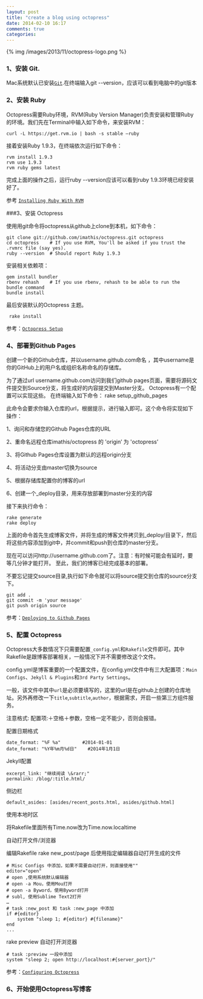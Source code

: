```yaml
---
layout: post
title: "create a blog using octopress"
date: 2014-02-10 16:17
comments: true
categories: 
---
```


{% img /images/2013/11/octopress-logo.png %}


### 1、安装 Git.

Mac系统默认已安装[`Git`](http://git-scm.com).在终端输入git --version，应该可以看到电脑中的git版本


### 2、安装 Ruby

Octopress需要Ruby环境，RVM(Ruby Version Manager)负责安装和管理Ruby的环境。我们先在Terminal中输入如下命令，来安装RVM：

```
curl -L https://get.rvm.io | bash -s stable —ruby
```

接着安装Ruby 1.9.3，在终端依次运行如下命令：

```
rvm install 1.9.3
rvm use 1.9.3
rvm ruby gems latest
```

完成上面的操作之后，运行ruby --version应该可以看到ruby 1.9.3环境已经安装好了。

参考  [`Installing Ruby With RVM`](http://octopress.org/docs/setup/rvm/)


###3、安装 Octopress

使用用git命令将octopress从github上clone到本机，如下命令： 

```
git clone git://github.com/imathis/octopress.git octopress
cd octopress    # If you use RVM, You'll be asked if you trust the .rvmrc file (say yes).
ruby --version  # Should report Ruby 1.9.3
```

安装相关依赖项：

```
gem install bundler
rbenv rehash    # If you use rbenv, rehash to be able to run the bundle command
bundle install
```

最后安装默认的Octopress 主题。

```
 rake install
```

参考：[`Octopress Setup`](http://octopress.org/docs/setup/)


### 4、部署到Github Pages

创建一个新的Github仓库，并以username.github.com命名 ，其中username是你的GitHub上的用户名或组织名称命名的存储库。 

为了通过url username.github.com访问到我们github pages页面，需要将源码文件提交到Source分支，将生成好的内容提交到Master分支。 Octopress有一个配置可以实现这些。 在终端输入如下命令：
rake setup_github_pages

此命令会要求你输入仓库的url，根据提示，进行输入即可。这个命令将实现如下操作：

1、询问和存储您的Github Pages仓库的URL

2、重命名远程仓库imathis/octopress 的 'origin’ 为 'octopress’ 

3、将Github Pages仓库设置为默认的远程origin分支

4、将活动分支由master切换为source

5、根据存储库配置你的博客的url

6、创建一个_deploy目录，用来存放部署到master分支的内容


接下来执行命令：

```
rake generate
rake deploy
```

上面的命令首先生成博客文件，并将生成的博客文件拷贝到_deploy/目录下，然后将这些内容添加到git中，并commit和push到仓库的master分支。

现在可以访问http://username.github.com了。注意：有时候可能会有延时，要等几分钟才能打开。
至此，我们的博客已经完成基本的部署。

不要忘记提交source目录,执行如下命令就可以将source提交到仓库的source分支下。

```
git add .
git commit -m 'your message'
git push origin source
```

参考：[`Deploying to Github Pages`](http://octopress.org/docs/deploying/github/)


### 5、配置 Octopress

Octopress大多数情况下只需要配置`_config.yml`和`Rakefile`文件即可。其中Rakefile是跟博客部署相关，一般情况下并不需要修改这个文件。

config.yml是博客重要的一个配置文件，在config.yml文件中有三大配置项：`Main Configs`、`Jekyll & Plugins`和`3rd Party Settings`。

一般，该文件中其中`url`是必须要填写的，这里的url是在github上创建的仓库地址。另外再修改一下`title`,`subtitle`,`author`，根据需求，开启一些第三方组件服务。

注意格式: 配置项:＋空格＋参数，空格一定不能少，否则会报错。

配置日期格式

```
date_format: "%F %a"  		#2014-01-01    
date_format: "%Y年%m月%d日"	#2014年1月1日
```

Jekyll配置

```
excerpt_link: "继续阅读 \&rarr;"  
permalink: /blog/:title.html/
```

侧边栏

```
default_asides: [asides/recent_posts.html, asides/github.html]
```

使用本地时区

将Rakefile里面所有Time.now改为Time.now.localtime

自动打开文件/浏览器

编辑Rakefile
rake new_post/page 后使用指定编辑器自动打开生成的文件

```
# Misc Configs 中添加，如果不需要自动打开，则直接使用""
editor="open"
# open ,使用系统默认编辑器
# open -a Mou，使用Mou打开
# open -a Byword，使用Byword打开
# subl, 使用Sublime Text2打开 
…
# task :new_post 和 task :new_page 中添加
if #{editor}
	system "sleep 1; #{editor} #{filename}"
end
...
```

rake preview 自动打开浏览器

```
# task :preview 一段中添加
system "sleep 2; open http://localhost:#{server_port}/"
```

参考：[`Configuring Octopress`](http://octopress.org/docs/configuring/)


### 6、开始使用Octopress写博客